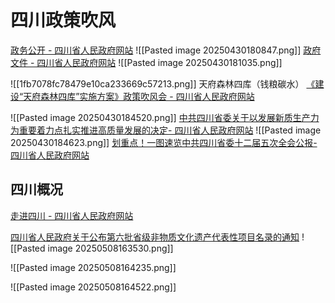 # 四川政策吹风
[政务公开 - 四川省人民政府网站](https://www.sc.gov.cn/10462/wza2012/zwxx/zwxx.shtml)
![[Pasted image 20250430180847.png]]
[政府文件 - 四川省人民政府网站](https://www.sc.gov.cn/10462/c103041/newzfwj.shtml?channelid=973183bdfdc94e9c9060f0707db6dd47)
![[Pasted image 20250430181035.png]]


![[1fb7078fc78479e10ca233669c57213.png]]
天府森林四库（钱粮碳水）
[《建设“天府森林四库”实施方案》政策吹风会 - 四川省人民政府网站](https://www.sc.gov.cn/10462/tfslskzccfh/zccfh.shtml)


![[Pasted image 20250430184520.png]]
[中共四川省委关于以发展新质生产力为重要着力点扎实推进高质量发展的决定- 四川省人民政府网站](https://www.sc.gov.cn/10462/10464/10797/2024/6/3/c45cd65fba134a47970c5d90fb8993e3.shtml)
![[Pasted image 20250430184623.png]]
[划重点！一图速览中共四川省委十二届五次全会公报- 四川省人民政府网站](https://www.sc.gov.cn/10462/10464/13298/13303/2024/5/13/ed79037d8822460eacc9411f2b90eca2.shtml)

## 四川概况
[走进四川 - 四川省人民政府网站](https://www.sc.gov.cn/10462/c106773/zjsc.shtml)


[四川省人民政府关于公布第六批省级非物质文化遗产代表性项目名录的通知](https://www.sc.gov.cn/10462/zfwjts/2023/4/10/215704f5030646e085164a70244f6153.shtml)
![[Pasted image 20250508163530.png]]


![[Pasted image 20250508164235.png]]

![[Pasted image 20250508164522.png]]
